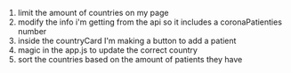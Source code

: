 1. limit the amount of countries on my page <done>
2. modify the info i'm getting from the api so it includes a coronaPatienties number <done>
3. inside the countryCard I'm making a button to add a patient <done>
4. magic in the app.js to update the correct country <done>
5. sort the countries based on the amount of patients they have <done>
